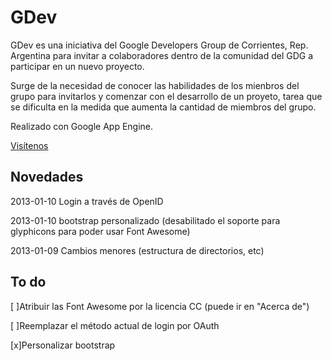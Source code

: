 GDev
====

GDev es una iniciativa del Google Developers Group de Corrientes, Rep. Argentina para invitar a colaboradores dentro de la comunidad del GDG a participar en un nuevo proyecto.

Surge de la necesidad de conocer las habilidades de los mienbros del grupo para invitarlos y comenzar con el desarrollo de un proyeto, tarea que se dificulta en la medida que aumenta la cantidad de miembros del grupo.

Realizado con Google App Engine.

[Visítenos](https://sites.google.com/site/proyectogdev/)

Novedades
---------

2013-01-10 Login a través de OpenID

2013-01-10 bootstrap personalizado (desabilitado el soporte para glyphicons para poder usar Font Awesome)

2013-01-09 Cambios menores (estructura de directorios, etc)

To do
-----

[ ]Atribuir las Font Awesome por la licencia CC (puede ir en "Acerca de")

[ ]Reemplazar el método actual de login por OAuth

[x]Personalizar bootstrap
